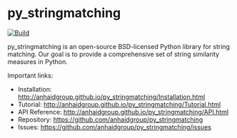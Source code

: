 # py_stringmatching
[![Build](https://api.travis-ci.org/anhaidgroup/py_stringmatching.svg?branch=master)](https://travis-ci.org/anhaidgroup/py_stringmatching)
 
py_stringmatching is an open-source BSD-licensed Python library for string matching.  Our goal is to provide a comprehensive set of string similarity measures in Python.

Important links:
 * Installation: http://anhaidgroup.github.io/py_stringmatching/Installation.html
 * Tutorial: http://anhaidgroup.github.io/py_stringmatching/Tutorial.html
 * API Reference: http://anhaidgroup.github.io/py_stringmatching/API.html
 * Repository: https://github.com/anhaidgroup/py_stringmatching
 * Issues: https://github.com/anhaidgroup/py_stringmatching/issues
